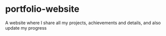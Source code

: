 # portfolio-website
 A website where I share all my projects, achievements and details, and also update my progress
